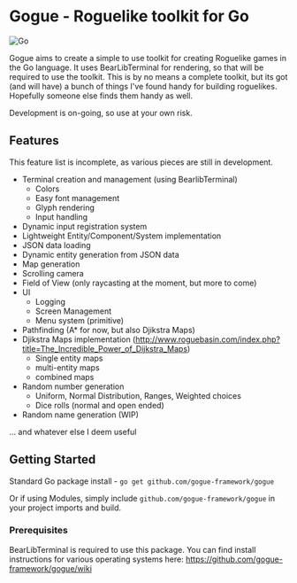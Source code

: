 # Gogue - Roguelike toolkit for Go

![Go](https://github.com/gogue-framework/gogue/workflows/Go/badge.svg?branch=master)

Gogue aims to create a simple to use toolkit for creating Roguelike games in the Go language. It uses BearLibTerminal for rendering, so that will be required to use the toolkit.
This is by no means a complete toolkit, but its got (and will have) a bunch of things I've found handy for building roguelikes. Hopefully someone else finds them handy as well.

Development is on-going, so use at your own risk.

## Features

This feature list is incomplete, as various pieces are still in development.

- Terminal creation and management (using BearlibTerminal)
    - Colors
    - Easy font management
    - Glyph rendering
    - Input handling
- Dynamic input registration system
- Lightweight Entity/Component/System implementation
- JSON data loading
- Dynamic entity generation from JSON data
- Map generation
- Scrolling camera
- Field of View (only raycasting at the moment, but more to come)
- UI
    - Logging
    - Screen Management
    - Menu system (primitive)
- Pathfinding (A* for now, but also Djikstra Maps)
- Djikstra Maps implementation (http://www.roguebasin.com/index.php?title=The_Incredible_Power_of_Dijkstra_Maps)
    - Single entity maps
    - multi-entity maps
    - combined maps
- Random number generation
    - Uniform, Normal Distribution, Ranges, Weighted choices
    - Dice rolls (normal and open ended)
- Random name generation (WIP)

... and whatever else I deem useful

## Getting Started

Standard Go package install - `go get github.com/gogue-framework/gogue`

Or if using Modules, simply include `github.com/gogue-framework/gogue` in your project imports and build.

### Prerequisites

BearLibTerminal is required to use this package. You can find install instructions for various operating systems here: https://github.com/gogue-framework/gogue/wiki

